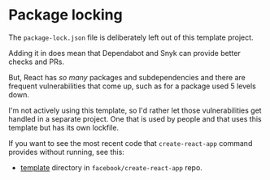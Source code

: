 # Package locking

The `package-lock.json` file is deliberately left out of this template project.

Adding it in does mean that Dependabot and Snyk can provide better checks and PRs.

But, React has _so many_ packages and subdependencies and there are frequent vulnerabilities that come up, such as for a package used 5 levels down.

I'm not actively using this template, so I'd rather let those vulnerabilities get handled in a separate project. One that is used by people and that uses this template but has its own lockfile.

If you want to see the most recent code that `create-react-app` command provides without running, see this:

- [template](https://github.com/facebook/create-react-app/tree/master/packages/cra-template/template) directory in `facebook/create-react-app` repo.
